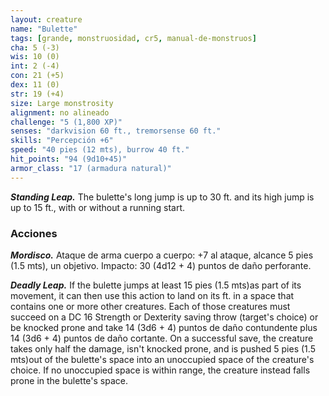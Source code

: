 ```yaml
---
layout: creature
name: "Bulette"
tags: [grande, monstruosidad, cr5, manual-de-monstruos]
cha: 5 (-3)
wis: 10 (0)
int: 2 (-4)
con: 21 (+5)
dex: 11 (0)
str: 19 (+4)
size: Large monstrosity
alignment: no alineado
challenge: "5 (1,800 XP)"
senses: "darkvision 60 ft., tremorsense 60 ft."
skills: "Percepción +6"
speed: "40 pies (12 mts), burrow 40 ft."
hit_points: "94 (9d10+45)"
armor_class: "17 (armadura natural)"
---
```


***Standing Leap.*** The bulette's long jump is up to 30 ft. and its high jump is up to 15 ft., with or without a running start.

### Acciones

***Mordisco.*** Ataque de arma cuerpo a cuerpo: +7 al ataque, alcance 5 pies (1.5 mts), un objetivo. Impacto: 30 (4d12 + 4) puntos de daño perforante.

***Deadly Leap.*** If the bulette jumps at least 15 pies (1.5 mts)as part of its movement, it can then use this action to land on its ft. in a space that contains one or more other creatures. Each of those creatures must succeed on a DC 16 Strength or Dexterity saving throw (target's choice) or be knocked prone and take 14 (3d6 + 4) puntos de daño contundente plus 14 (3d6 + 4) puntos de daño cortante. On a successful save, the creature takes only half the damage, isn't knocked prone, and is pushed 5 pies (1.5 mts)out of the bulette's space into an unoccupied space of the creature's choice. If no unoccupied space is within range, the creature instead falls prone in the bulette's space.